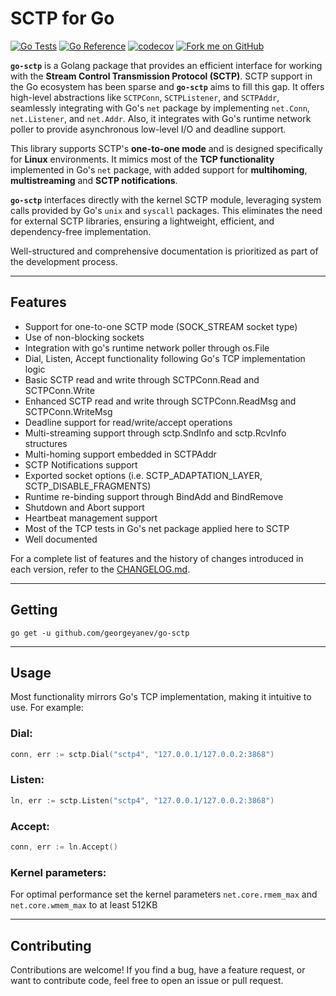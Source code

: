 # SCTP for Go

[![Go Tests](https://github.com/georgeyanev/go-sctp/actions/workflows/test.yml/badge.svg)](https://github.com/georgeyanev/go-sctp/actions/workflows/test.yml)
[![Go Reference](https://pkg.go.dev/badge/github.com/georgeyanev/go-sctp.svg)](https://pkg.go.dev/github.com/georgeyanev/go-sctp)
[![codecov](https://codecov.io/gh/georgeyanev/go-sctp/graph/badge.svg?token=QT0VLRUEJE)](https://codecov.io/gh/georgeyanev/go-sctp)
[![Fork me on GitHub](https://img.shields.io/badge/Fork%20me%20on-GitHub-blue?style=flat-square)](https://github.com/georgeyanev/go-sctp/fork)

**`go-sctp`** is a Golang package that provides an efficient interface for working 
with the **Stream Control Transmission Protocol (SCTP)**.
SCTP support in the Go ecosystem has been sparse and **`go-sctp`** aims to fill this gap. It offers high-level abstractions 
like `SCTPConn`, `SCTPListener`, and `SCTPAddr`, seamlessly integrating with Go's `net` 
package by implementing `net.Conn`, `net.Listener`, and `net.Addr`. Also, it integrates with Go's runtime 
network poller to provide asynchronous low-level I/O and deadline support.

This library supports SCTP's **one-to-one mode** and is designed specifically for **Linux** 
environments. It mimics most of the **TCP functionality** implemented in Go's `net` package, with added support for 
**multihoming**, **multistreaming** and **SCTP notifications**.  

**`go-sctp`** interfaces directly with the kernel SCTP module, leveraging system calls provided by Go's `unix` 
and `syscall` packages. This eliminates the need for external SCTP libraries, ensuring a lightweight,
efficient, and dependency-free implementation.

Well-structured and comprehensive documentation is prioritized as part of the development process.

---

## Features

  - Support for one-to-one SCTP mode (SOCK_STREAM socket type)
  - Use of non-blocking sockets
  - Integration with go's runtime network poller through os.File
  - Dial, Listen, Accept functionality following Go's TCP implementation logic
  - Basic SCTP read and write through SCTPConn.Read and SCTPConn.Write
  - Enhanced SCTP read and write through SCTPConn.ReadMsg and SCTPConn.WriteMsg
  - Deadline support for read/write/accept operations
  - Multi-streaming support through sctp.SndInfo and sctp.RcvInfo structures
  - Multi-homing support embedded in SCTPAddr
  - SCTP Notifications support
  - Exported socket options (i.e. SCTP_ADAPTATION_LAYER, SCTP_DISABLE_FRAGMENTS)
  - Runtime re-binding support through BindAdd and BindRemove
  - Shutdown and Abort support
  - Heartbeat management support
  - Most of the TCP tests in Go's net package applied here to SCTP
  - Well documented

For a complete list of features and the history of changes introduced in each version, refer to the
[CHANGELOG.md](https://github.com/georgeyanev/go-sctp/blob/master/CHANGELOG.md).

---

## Getting
  ```
  go get -u github.com/georgeyanev/go-sctp
  
  ```

---

## Usage

Most functionality mirrors Go's TCP implementation, making it intuitive to use. For example:

### Dial:
  ```go
  conn, err := sctp.Dial("sctp4", "127.0.0.1/127.0.0.2:3868")
  ```

### Listen:
  ```go
  ln, err := sctp.Listen("sctp4", "127.0.0.1/127.0.0.2:3868")
  ```

### Accept:
  ```go
  conn, err := ln.Accept()
  ```

### Kernel parameters:
For optimal performance set the kernel parameters
`net.core.rmem_max` and `net.core.wmem_max` to at least 512KB

---

## Contributing

Contributions are welcome! If you find a bug, have a feature request, or want to contribute code, feel free to open an issue or pull request.
